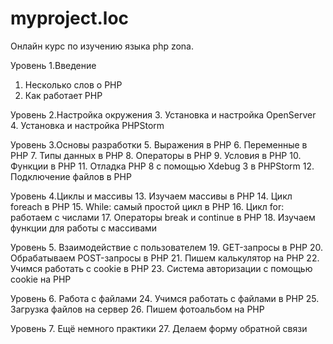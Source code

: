 # myproject.loc

Онлайн курс по изучению языка php zona. 

Уровень 1.Введение
1. Несколько слов о PHP
2. Как работает PHP

Уровень 2.Настройка окружения
3. Установка и настройка OpenServer
4. Установка и настройка PHPStorm

Уровень 3.Основы разработки
5. Выражения в PHP
6. Переменные в PHP
7. Типы данных в PHP
8. Операторы в PHP
9. Условия в PHP
10. Функции в PHP
11. Отладка PHP 8 с помощью Xdebug 3 в PHPStorm
12. Подключение файлов в PHP

Уровень 4.Циклы и массивы
13. Изучаем массивы в PHP
14. Цикл foreach в PHP
15. While: самый простой цикл в PHP
16. Цикл for: работаем с числами
17. Операторы break и continue в PHP
18. Изучаем функции для работы с массивами

Уровень 5. Взаимодействие с пользователем
19. GET-запросы в PHP
20. Обрабатываем POST-запросы в PHP
21. Пишем калькулятор на PHP
22. Учимся работать с cookie в PHP
23. Система авторизации с помощью cookie на PHP

Уровень 6. Работа с файлами
24. Учимся работать с файлами в PHP
25. Загрузка файлов на сервер
26. Пишем фотоальбом на PHP

Уровень 7. Ещё немного практики
27. Делаем форму обратной связи
